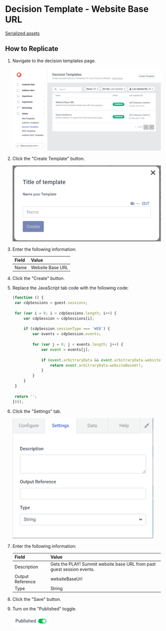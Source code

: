 # Decision Template - Website Base URL

[Serialized assets](/demo/experience/personalize/library/decisionTemplates/Website%20Base%20URL)

## How to Replicate

1. Navigate to the decision templates page.

   ![Decision templates page](..\Decision-templates.png)

2. Click the "Create Template" button.

   ![Create template](..\Create.png)

3. Enter the following information:

   |Field|Value|
   |-|-|
   |Name|Website Base URL|

4. Click the "Create" button.
5. Replace the JavaScript tab code with the following code:

   ```JavaScript
   (function () {
   	var cdpSessions = guest.sessions;

   	for (var i = 0; i < cdpSessions.length; i++) {
   		var cdpSession = cdpSessions[i];

   		if (cdpSession.sessionType === 'WEB') {
   			var events = cdpSession.events;

   			for (var j = 0; j < events.length; j++) {
   				var event = events[j];

   				if (event.arbitraryData && event.arbitraryData.websiteBaseUrl) {
   					return event.arbitraryData.websiteBaseUrl;
   				}
   			}
   		}
   	}

   	return '';
   })();
   ```

6. Click the "Settings" tab.

   ![Settings](..\Settings-tab.png)

7. Enter the following information:

   |Field|Value|
   |-|-|
   |Description|Gets the PLAY! Summit website base URL from past guest session events.|
   |Output Reference|websiteBaseUrl|
   |Type|String|

8. Click the "Save" button.
9. Turn on the "Published" toggle.

   ![Published](..\Published.png)
